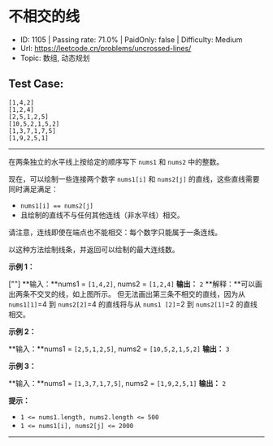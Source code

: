 # 不相交的线

* ID: 1105    | Passing rate: 71.0% | PaidOnly: false  | Difficulty: Medium
* Url: https://leetcode.cn/problems/uncrossed-lines/
* Topic: 数组, 动态规划

## Test Case:

```
[1,4,2]
[1,2,4]
[2,5,1,2,5]
[10,5,2,1,5,2]
[1,3,7,1,7,5]
[1,9,2,5,1]
```

---

在两条独立的水平线上按给定的顺序写下 `nums1` 和 `nums2` 中的整数。

现在，可以绘制一些连接两个数字 `nums1[i]` 和 `nums2[j]`
的直线，这些直线需要同时满足满足：

* `nums1[i] == nums2[j]`
* 且绘制的直线不与任何其他连线（非水平线）相交。

请注意，连线即使在端点也不能相交：每个数字只能属于一条连线。

以这种方法绘制线条，并返回可以绘制的最大连线数。


**示例 1：**

[\"\"]
**输入：**nums1 =  `[1,4,2]`, nums2 =  `[1,2,4]`
**输出：** `2`
**解释：**可以画出两条不交叉的线，如上图所示。
但无法画出第三条不相交的直线，因为从 `nums1[1]`=4 到 `nums2[2]`=4 的直线将与从 `nums1
[2]`=2 到 `nums2[1]`=2 的直线相交。

**示例 2：**

**输入：**nums1 =  `[2,5,1,2,5]`, nums2 =  `[10,5,2,1,5,2]`
**输出：** `3`

**示例 3：**

**输入：**nums1 =  `[1,3,7,1,7,5]`, nums2 =  `[1,9,2,5,1]`
**输出：** `2`


**提示：**

* `1 <= nums1.length, nums2.length <= 500`
* `1 <= nums1[i], nums2[j] <= 2000`


---
